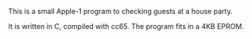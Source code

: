 This is a small Apple-1 program to checking guests at a house party.

It is written in C, compiled with cc65. The program fits in a 4KB EPROM.